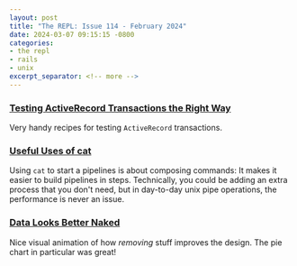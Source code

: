 ```yaml
---
layout: post
title: "The REPL: Issue 114 - February 2024"
date: 2024-03-07 09:15:15 -0800
categories:
- the repl
- rails
- unix
excerpt_separator: <!-- more -->
---
```


### [Testing ActiveRecord Transactions the Right Way](https://anti-pattern.com/testing-activerecord-transactions-the-right-way)

Very handy recipes for testing `ActiveRecord` transactions.

### [Useful Uses of cat](https://two-wrongs.com/useful-uses-of-cat)

Using `cat` to start a pipelines is about composing commands: It makes it easier to build pipelines in steps. Technically, you could be adding an extra process that you don't need, but in day-to-day unix pipe operations, the performance is never an issue.

### [Data Looks Better Naked](https://www.darkhorseanalytics.com/portfolio-data-looks-better-naked)

Nice visual animation of how *removing* stuff improves the design. The pie chart in particular was great!
